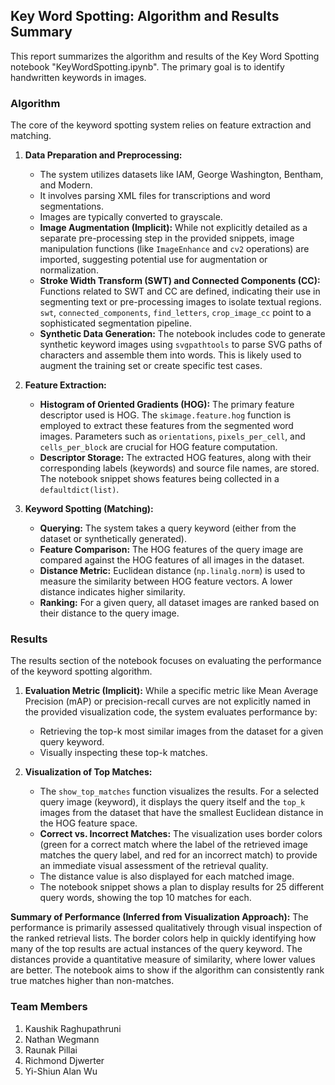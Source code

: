 ## Key Word Spotting: Algorithm and Results Summary

This report summarizes the algorithm and results of the Key Word Spotting notebook "KeyWordSpotting.ipynb". The primary goal is to identify handwritten keywords in images.

### Algorithm

The core of the keyword spotting system relies on feature extraction and matching.

1.  **Data Preparation and Preprocessing:**
    * The system utilizes datasets like IAM, George Washington, Bentham, and Modern.
    * It involves parsing XML files for transcriptions and word segmentations.
    * Images are typically converted to grayscale.
    * **Image Augmentation (Implicit):** While not explicitly detailed as a separate pre-processing step in the provided snippets, image manipulation functions (like `ImageEnhance` and `cv2` operations) are imported, suggesting potential use for augmentation or normalization.
    * **Stroke Width Transform (SWT) and Connected Components (CC):** Functions related to SWT and CC are defined, indicating their use in segmenting text or pre-processing images to isolate textual regions. `swt`, `connected_components`, `find_letters`, `crop_image_cc` point to a sophisticated segmentation pipeline.
    * **Synthetic Data Generation:** The notebook includes code to generate synthetic keyword images using `svgpathtools` to parse SVG paths of characters and assemble them into words. This is likely used to augment the training set or create specific test cases.

2.  **Feature Extraction:**
    * **Histogram of Oriented Gradients (HOG):** The primary feature descriptor used is HOG. The `skimage.feature.hog` function is employed to extract these features from the segmented word images. Parameters such as `orientations`, `pixels_per_cell`, and `cells_per_block` are crucial for HOG feature computation.
    * **Descriptor Storage:** The extracted HOG features, along with their corresponding labels (keywords) and source file names, are stored. The notebook snippet shows features being collected in a `defaultdict(list)`.

3.  **Keyword Spotting (Matching):**
    * **Querying:** The system takes a query keyword (either from the dataset or synthetically generated).
    * **Feature Comparison:** The HOG features of the query image are compared against the HOG features of all images in the dataset.
    * **Distance Metric:** Euclidean distance (`np.linalg.norm`) is used to measure the similarity between HOG feature vectors. A lower distance indicates higher similarity.
    * **Ranking:** For a given query, all dataset images are ranked based on their distance to the query image.

### Results

The results section of the notebook focuses on evaluating the performance of the keyword spotting algorithm.

1.  **Evaluation Metric (Implicit):** While a specific metric like Mean Average Precision (mAP) or precision-recall curves are not explicitly named in the provided visualization code, the system evaluates performance by:
    * Retrieving the top-k most similar images from the dataset for a given query keyword.
    * Visually inspecting these top-k matches.

2.  **Visualization of Top Matches:**
    * The `show_top_matches` function visualizes the results. For a selected query image (keyword), it displays the query itself and the `top_k` images from the dataset that have the smallest Euclidean distance in the HOG feature space.
    * **Correct vs. Incorrect Matches:** The visualization uses border colors (green for a correct match where the label of the retrieved image matches the query label, and red for an incorrect match) to provide an immediate visual assessment of the retrieval quality.
    * The distance value is also displayed for each matched image.
    * The notebook snippet shows a plan to display results for 25 different query words, showing the top 10 matches for each.

**Summary of Performance (Inferred from Visualization Approach):**
The performance is primarily assessed qualitatively through visual inspection of the ranked retrieval lists. The border colors help in quickly identifying how many of the top results are actual instances of the query keyword. The distances provide a quantitative measure of similarity, where lower values are better. The notebook aims to show if the algorithm can consistently rank true matches higher than non-matches.



### Team Members

1. Kaushik Raghupathruni
2. Nathan Wegmann
3. Raunak Pillai
4. Richmond Djwerter
5. Yi-Shiun Alan Wu
